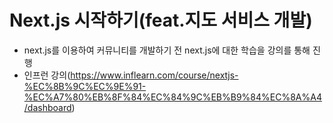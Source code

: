# Next.js 시작하기(feat.지도 서비스 개발)
- next.js를 이용하여 커뮤니티를 개발하기 전 next.js에 대한 학습을 강의를 통해 진행
- 인프런 강의(https://www.inflearn.com/course/nextjs-%EC%8B%9C%EC%9E%91-%EC%A7%80%EB%8F%84%EC%84%9C%EB%B9%84%EC%8A%A4/dashboard)

